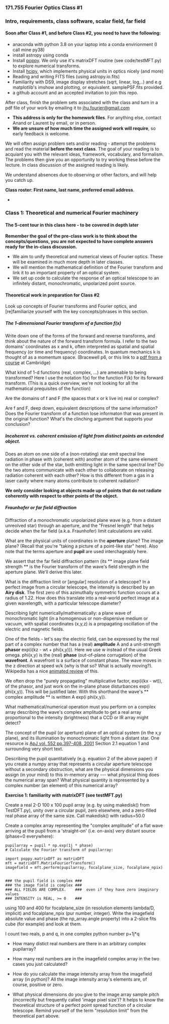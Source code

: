 ### 171.755  Fourier Optics Class #1
###  Intro, requirements, class software, scalar field, far field

#### Soon after Class #1, and before Class #2, you need to have the following: 

- anaconda with python 3.8 on your laptop into a conda envirionment (I call mine py38)
- install astropy using conda
- Install [poppy](https://poppy-optics.readthedocs.io/en/stable/installation.html).  We only use it's matrixDFT routine (see code/testMFT.py) to explore numerical transforms.
- Install [hcipy](https://github.com/ehpor/hcipy), which implements physical units in optics nicely (and more)
- Reading and writing FITS files (using astropy.io.fits)
- Familiarity with DS9, image display stretches (sqrt, linear, log,..) and e.g
  matplotlib's imshow and plotting, or equivalent.  samplePSF.fits provided.
- a github account and an accepted invitation to join this repo.

After class, finish the problem sets associated with the class and turn in a
pdf file of your work by emailing it to jhu.fourier@gmail.com

- **This address is only for the homework files**. For anything else,
contact Anand or Laurent by email, or in person.
- **We are unsure of how much time the assigned work will require**, so early feedback is welcome.
	
	

We will often assign problem sets and/or reading - 
attempt the problems and read the material **before the next class**.
The goal of your reading is to acquiant you with the relevant ideas, framework,
vocabulary, and formalism.  The problems then give you an opportunity to try working
these before the lecture.  In class discussion of the assigned reading is likely.

We understand absences due to observing or other factors, and will help you catch up.

**Class roster:	First name, last name, preferred email address**. 

-

### Class 1: Theoretical and numerical Fourier machinery 
#### The 5-cent tour in this class here  - to be covered in depth later

**Remember the goal of the pre-class work is to think about the
  concepts/questions, you are not expected to have complete answers ready for the 
  in-class discussion.**

- We aim to unify theoretical and numerical views of Fourier optics.  These
  will be examined in much more depth in later classes.
- We will mention the mathematical definition of the Fourier transform and link
  it to an important property of an optical system.
- We set up code to calculate the response of an optical telescope to an
  infinitely distant, monochromatic, unpolarized  point source.


#### Theoretical work in preparation for Class #2
	
Look up concepts of Fourier transforms and Fourier optics, and [re]familiarize
yourself with the key concepts/phrases in this section.
##### The 1-dimensional Fourier transform of a function f(x)

   Write down one of the forms of the forward and reverse transforms, and think
   about the nature of the forward transform formula.  I refer to the two
   domains' coordinates as x and k, often interpreted as spatial and spatial
   frequency (or time and frequency)  coordinates.  In quantum mechanics k is
   thought of as a momentum space.  (Bracewell p6, or this link to a [pdf from
   a
   course](https://www2.ph.ed.ac.uk/~wjh/teaching/Fourier/documents/properties.pdf)
   at Cambridge)
	
   What kind of 1-d functions (real, complex, ...) are amenable to being
   transformed?  Here I use the notation f(x) for the function F(k) for its
   forward transform.  (This is a quick overview, we're not looking for all the
   mathematical prequisites of the function)
    
   Are the domains of f and F (the spaces that x or k live in) real or complex?

   Are f and F, deep down, equivalent descriptions of the same information?
   Does the Fourier transform of a function lose informaton that was present in
   the original function?   What's the clinching argument that supports your
   conclusion?
	
##### Incoherent vs. coherent emission of light from distinct points an extended object.

   Does an atom on one side of a (non-rotating) star emit spectral line
   radiation in phase with (coherent with) another atom of the same element on
   the other side of the star, both emitting light in the same spectral line?
   Do the two atoms communicate with each other to collaborate on releasing
   radiation coherent with each other? How is this different from a gas in a
   laser cavity where many atoms contribute to coherent radiation?

 **We only consider looking at objects made up of points that do not radiate
    coherently with respect to other points of the object.**
    
    
##### Fraunhofer or far field diffraction 

   Diffraction of a monochromatic unpolarized plane wave (e.g. from a distant
   unreolved star) through an aperture, and the "Fresnel length" that helps
   decide when the far field (a.k.a. Fraunhofer) limit calculations are valid.  

   What are the physical units of coordinates in the **aperture** plane?  The
   image plane?  (Recall that you're "taking a picture of a point-like star"
   here).  Also note that the terms aperture and **pupil** are used
   interchageably here.


   We assert that the far field diffraction pattern (its ** image plane field
   strength ** is the Fourier transform of the wave's field strength in the
   aperture plane.  We'll derive this later.

   What is the diffraction limit or [angular] resolution of a telescope?  In a
   perfect image from a circular telescope, the intensity is described by an **Airy disk**.  The first zero of this azimuthally symmetric function occurs
   at a radius of 1.22.  How does this translate into a real-world perfect
   image at a given wavelength, with a particular telescope diameter?

   Describing light numerically/mathematically: a plane wave of monochromatic
   light (in a homogenous or non-dispersive medium or vacuum, with spatial
   coordinates (x,y,z) is a propagating oscillation of the electric and magnetic
   fields.  
   
   One of the fields - let's say the electric field,  can be expressed by the
   real part of a complex number that has a (real) **amplitude**  A and a
   unit-strength **phasor** exp(i(kz - wt + phi(x,y))).  Here we use w
   instead of the usual Greek omega. phi(x,y) is the (real) **phase**
   (out-of-plane corrugation) of the **wavefront**.  A wavefront is a
   surface of constant phase.  The wave moves in the z direction at
   speed w/k (why is that so? What is actually moving?).
   Wikipedia has a nice [animated review](https://en.wikipedia.org/wiki/Plane_wave)
   of this.

   We often drop the "purely propagating" multiplicative factor, exp(i(kx - wt)),
   of the phasor, and just work on the in-plane phase disturbances exp(i
   phi(x,y)).  This will be justified later.  With this shorthand the wave's 
   ** complex amplitude ** is written  A exp(i phi(x,y)).
    
   What mathematical/numerical operation must you perform on a complex array
   describing the wave's complex amplitude to get a real array proportional to
   the intensity (brightness) that a CCD or IR array might detect?
			
   The concept of the pupil (or aperture) plane of an optical system (in the
   x,y plane), and its illumination by monochromatic light from a distant star.
   One resource is [ApJ vol.  552 pp.397-408,
   2001](https://ui.adsabs.harvard.edu/#abs/2001ApJ...552..397S/abstract)
   Section 2.1 equation 1 and surrounding very short text.
	
   Describing the pupil quantitatively (e.g. equation 2 of the above paper):  if
   you create a numpy array that represents a circular aperture telescope
   without a secondary obstruction, what are the physical dimensions you assign
   (in your mind) to this in-memory array --- what physical thing does the
   numerical array span?  What physical quantity is represented by a complex
   number (an element) of this numerical array?
   
   
   	
   **Exercise 1: familiarity with matrixDFT (see testMFT.py)** 
   
   Create a real 2-D 100 x 100 pupil array
   (e.g. by using makedisk() from TestDFT.py), unity over a
   circular pupil, zero elsewhere, and a zero-filled
   real phase array of the same size.  Call makedisk() with radius=50.0
	
   Create a complex array representing the "complex amplitude" of a flat wave
   arriving at the pupil from a 'straight-on' (i.e. on-axis) very distant
   source (phase=0 everywhere): 
	
   	pupilarray = pupil * np.exp(1j * phase)
	# Calculate the Fourier transform of pupilarray:

  	import poppy.matrixDFT as matrixDFT
  	mft = matrixDFT.MatrixFourierTransform()
  	imagefield = mft.perform(pupilarray, focalplane_size, focalplane_npix)
  	
  
  	### the pupil field is complex ###
  	### the image field is complex ###
  	### ALL FIELDS ARE COMPLEX.    ###  even if they have zero imaginary values
  	### INTENSITY is REAL, >= 0    ###
	    
   using 100 and 400 for focalplane_size (in resolution elements lambda/D, implicit) and focalplane_npix (pur number, integer).  Write the
   imagefield absolute value and phase (the np_array.angle property) into a
   2-slice fits cube (for example)  and look at them.  
   
   I count two reals, p and q, in one complex python number p+1j*q

- How many distict real numbers are there in an arbitrary complex pupilarray?
- How many real numbers are in the imagefield complex array in the two cases
  you just calculated?

-  How do you calculate the image intensity array from the imagefield array
   (in python)?  All the image intensity array's elements are, of course, positive or zero.
	
-  What physical dimensions do you give to the image array sample pitch
   (incorrectly but frequently called 'image pixel size')?  It helps to know
   the theoretical structure of a perfect point spread function of a circular
   telescope.  Remind yourself of the term "resolution limit" from the
   theoretical part above.

